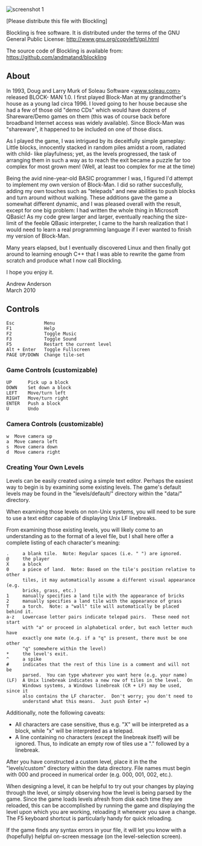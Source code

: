 ![screenshot 1](http://www.billamonster.com/blockling/screenshots/1.png "A wild blockling carries a block on its head")

[Please distribute this file with Blockling]

Blockling is free software.  It is distributed under the terms of the GNU 
General Public License:  http://www.gnu.org/copyleft/gpl.html

The source code of Blockling is available from:
https://github.com/andmatand/blockling


## About
In 1993, Doug and Larry Murk of Soleau Software <www.soleau.com> released BLOCK-
MAN 1.0.  I first played Block-Man at my grandmother's house as a young lad
circa 1996.  I loved going to her house because she had a few of those old "demo
CDs" which would have dozens of Shareware/Demo games on them (this was of course
back before broadband Internet access was widely available).  Since Block-Man
was "shareware", it happened to be included on one of those discs.

As I played the game, I was intrigued by its deceitfully simple gameplay: Little
blocks, innocently stacked in random piles amidst a room, radiated with child-
like playfulness; yet, as the levels progressed, the task of arranging them in
such a way as to reach the exit became a puzzle far too complex for most grown
men!  (Well, at least too complex for me at the time)

Being the avid nine-year-old BASIC programmer I was, I figured I'd attempt to
implement my own version of Block-Man.  I did so rather succesfully, adding my
own touches such as "telepads" and new abilities to push blocks and turn around
without walking.  These additions gave the game a somewhat different dynamic,
and I was pleased overall with the result, except for one big problem:  I had
written the whole thing in Microsoft QBasic!  As my code grew larger and larger,
eventually reaching the size-limit of the feeble QBasic interpreter, I came to
the harsh realization that I would need to learn a real programming language if
I ever wanted to finish my version of Block-Man.

Many years elapsed, but I eventually discovered Linux and then finally got
around to learning enough C++ that I was able to rewrite the game from scratch
and produce what I now call Blockling.

I hope you enjoy it.

Andrew Anderson  
March 2010


## Controls
    Esc           Menu
    F1            Help
    F2            Toggle Music
    F3            Toggle Sound
    F5            Restart the current level
    Alt + Enter   Toggle Fullscreen
    PAGE UP/DOWN  Change tile-set

### Game Controls (customizable)
    UP      Pick up a block
    DOWN    Set down a block
    LEFT    Move/turn left
    RIGHT   Move/turn right
    ENTER   Push a block
    U       Undo

### Camera Controls (customizable)
    w  Move camera up
    a  Move camera left
    s  Move camera down
    d  Move camera right


### Creating Your Own Levels
Levels can be easily created using a simple text editor.  Perhaps the easiest
way to begin is by examining some existing levels.  The game's default levels
may be found in the "levels/default/" directory within the "data/" directory.

When examining those levels on non-Unix systems, you will need to be sure to
use a text editor capable of displaying Unix LF linebreaks.

From examining those existing levels, you will likely come to an understanding
as to the format of a level file, but I shall here offer a complete listing of
each character's meaning:

    .     a blank tile.  Note: Regular spaces (i.e. " ") are ignored.
    @     the player
    X     a block
    0     a piece of land.  Note: Based on the tile's position relative to other
          tiles, it may automatically assume a different visual appearance (e.g.
          bricks, grass, etc.)
    1     manually specifies a land tile with the appearance of bricks
    2     manually specifies a land tile with the appearance of grass
    T     a torch.  Note: a "wall" tile will automatically be placed behind it.
    a-z   Lowercase letter pairs indicate telepad pairs.  These need not start
          with "a" or proceed in alphabetical order, but each letter much have
          exactly one mate (e.g. if a "q" is present, there must be one other
          "q" somewhere within the level)
    *     the level's exit.
    ^     a spike
    #     indicates that the rest of this line is a comment and will not be
          parsed.  You can type whatever you want here (e.g. your name)
    (LF)  A Unix linebreak indicates a new row of tiles in the level.  On 
          Windows systems, a Windows linebreak (CR + LF) may be used, since it
          also contains the LF character.  Don't worry; you don't need to
          understand what this means.  Just push Enter =)

Additionally, note the following caveats:

- All characters are case sensitive, thus e.g. "X" will be interpreted as a
  block, while "x" will be interpreted as a telepad.
- A line containing no characters (except the linebreak itself) will be
  ignored.  Thus, to indicate an empty row of tiles use a "." followed by a
  linebreak.

After you have constructed a custom level, place it in the the "levels/custom"
directory within the data directory.  File names must begin with 000 and
proceed in numerical order (e.g. 000, 001, 002, etc.).

When designing a level, it can be helpful to try out your changes by playing
through the level, or simply observing how the level is being parsed by the
game.  Since the game loads levels afresh from disk each time they are
reloaded, this can be accomplished by running the game and displaying the level
upon which you are working, reloading it whenever you save a change.  The F5
keyboard shortcut is particularly handy for quick reloading.

If the game finds any syntax errors in your file, it will let you know with a
(hopefully) helpful on-screen message (on the level-selection screen).
